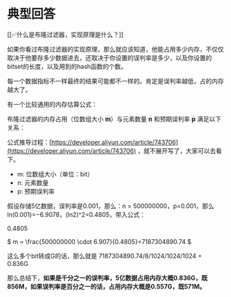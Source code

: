 # 典型回答


[[✅什么是布隆过滤器，实现原理是什么？]]



如果你看过布隆过滤器的实现原理，那么就应该知道，他能占用多少内存，不仅仅取决于他要存多少数据进去，还取决于你设置的误判率是多少，以及你设置的bitset的长度，以及用到的hash函数的个数。



每一个数据指标不一样最终的结果可能都不一样的。肯定是误判率越低，占的内存越大了。



有一个比较通用的内存估算公式：



布隆过滤器的内存占用（位数组大小 **<font style="background-color:rgb(236, 236, 236);">m</font>**）与元素数量 **<font style="background-color:rgb(236, 236, 236);">n</font>** 和预期误判率 **<font style="background-color:rgb(236, 236, 236);">p</font>** 满足以下关系：  



公式推导过程：[https://developer.aliyun.com/article/743706](https://developer.aliyun.com/article/743706) ，就不展开写了，大家可以去看下。



+ m: 位数组大小（单位：bit）
+ n: 元素数量
+ p: 预期误判率



假设存储5亿数据，误判率是0.001，那么：n = 500000000，p=0.001，那么ln(0.001)=−6.9078，(ln2)^2=0.4805，带入公式：



0.4805



$ m = \frac{500000000 \cdot 6.907}{0.4805}=7187304890.74 $



这么多个bit转成G的话，那么就是 7187304890.74/8/1024/1024/1024 = 0.836G 



那么总结下，**如果是千分之一的误判率，5亿数据占用内存大概0.836G，既856M，如果误判率是百分之一的话，占用内存大概是0.557G，既571M。**

